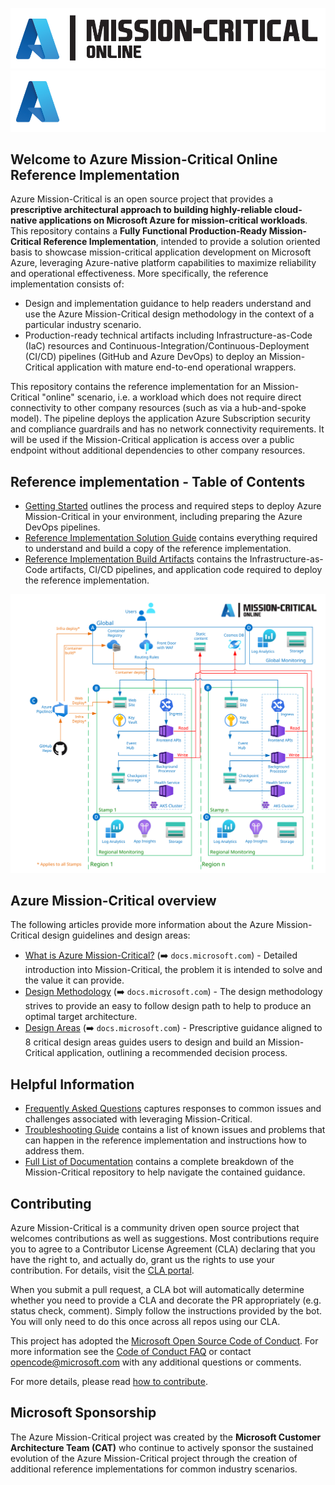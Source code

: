 ![Azure Mission-Critical Application](./icon-light.png#gh-light-mode-only)
![Azure Mission-Critical Application](./icon-dark.png#gh-dark-mode-only)

## Welcome to Azure Mission-Critical Online Reference Implementation

Azure Mission-Critical is an open source project that provides a **prescriptive architectural approach to building highly-reliable cloud-native applications on Microsoft Azure for mission-critical workloads**. This repository contains a **Fully Functional Production-Ready Mission-Critical Reference Implementation**, intended to provide a solution oriented basis to showcase mission-critical application development on Microsoft Azure, leveraging Azure-native platform capabilities to maximize reliability and operational effectiveness. More specifically, the reference implementation consists of:

- Design and implementation guidance to help readers understand and use the Azure Mission-Critical design methodology in the context of a particular industry scenario.
- Production-ready technical artifacts including Infrastructure-as-Code (IaC) resources and Continuous-Integration/Continuous-Deployment (CI/CD) pipelines (GitHub and Azure DevOps) to deploy an Mission-Critical application with mature end-to-end operational wrappers.

This repository contains the reference implementation for an Mission-Critical "online" scenario, i.e. a workload which does not require direct connectivity to other company resources (such as via a hub-and-spoke model). The pipeline deploys the application Azure Subscription security and compliance guardrails and has no network connectivity requirements. It will be used if the Mission-Critical application is access over a public endpoint without additional dependencies to other company resources.

## Reference implementation - Table of Contents

- [Getting Started](./docs/reference-implementation/Getting-Started.md) outlines the process and required steps to deploy Azure Mission-Critical in your environment, including preparing the Azure DevOps pipelines.
- [Reference Implementation Solution Guide](./docs/reference-implementation/README.md) contains everything required to understand and build a copy of the reference implementation.
- [Reference Implementation Build Artifacts](./src/infra/README.md) contains the Infrastructure-as-Code artifacts, CI/CD pipelines, and application code required to deploy the reference implementation.

![Architecture overview](/docs/media/mission-critical-architecture-online.svg)

## Azure Mission-Critical overview

The following articles provide more information about the Azure Mission-Critical design guidelines and design areas:

- [What is Azure Mission-Critical?](https://docs.microsoft.com/azure/architecture/framework/mission-critical/mission-critical-overview) (➡️ `docs.microsoft.com`) - Detailed introduction into Mission-Critical, the problem it is intended to solve and the value it can provide.
- [Design Methodology](https://docs.microsoft.com/azure/architecture/framework/mission-critical/mission-critical-design-methodology) (➡️ `docs.microsoft.com`) - The design methodology strives to provide an easy to follow design path to help to produce an optimal target architecture.
- [Design Areas](https://docs.microsoft.com/azure/architecture/framework/mission-critical/mission-critical-overview#what-are-the-key-design-areas) (➡️ `docs.microsoft.com`) - Prescriptive guidance aligned to 8 critical design areas guides users to design and build an Mission-Critical application, outlining a recommended decision process.

## Helpful Information

- [Frequently Asked Questions](./docs/reference-implementation/FAQ.md) captures responses to common issues and challenges associated with leveraging Mission-Critical.
- [Troubleshooting Guide](./docs/reference-implementation/Troubleshooting.md) contains a list of known issues and problems that can happen in the reference implementation and instructions how to address them.
- [Full List of Documentation](./docs/README.md) contains a complete breakdown of the Mission-Critical repository to help navigate the contained guidance.

## Contributing

Azure Mission-Critical is a community driven open source project that welcomes contributions as well as suggestions. Most contributions require you to agree to a
Contributor License Agreement (CLA) declaring that you have the right to, and actually do, grant us the rights to use your contribution. For details, visit the [CLA portal](https://cla.opensource.microsoft.com).

When you submit a pull request, a CLA bot will automatically determine whether you need to provide a CLA and decorate the PR appropriately (e.g. status check, comment). Simply follow the instructions provided by the bot. You will only need to do this once across all repos using our CLA.

This project has adopted the [Microsoft Open Source Code of Conduct](https://opensource.microsoft.com/codeofconduct/).
For more information see the [Code of Conduct FAQ](https://opensource.microsoft.com/codeofconduct/faq/) or
contact [opencode@microsoft.com](mailto:opencode@microsoft.com) with any additional questions or comments.

For more details, please read [how to contribute](./CONTRIBUTE.md).

## Microsoft Sponsorship

The Azure Mission-Critical project was created by the **Microsoft Customer Architecture Team (CAT)** who continue to actively sponsor the sustained evolution of the Azure Mission-Critical project through the creation of additional reference implementations for common industry scenarios.
